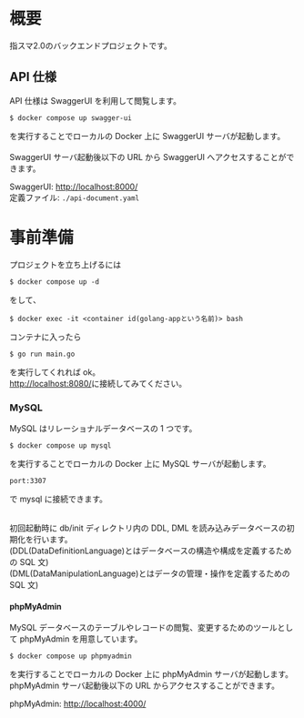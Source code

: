 # 概要

<p>
指スマ2.0のバックエンドプロジェクトです。
</p>

## API 仕様

API 仕様は SwaggerUI を利用して閲覧します。

```
$ docker compose up swagger-ui
```

を実行することでローカルの Docker 上に SwaggerUI サーバが起動します。<br>
<br>
SwaggerUI サーバ起動後以下の URL から SwaggerUI へアクセスすることができます。

SwaggerUI: <http://localhost:8000/> <br>
定義ファイル: `./api-document.yaml`<br>

# 事前準備

プロジェクトを立ち上げるには

```
$ docker compose up -d
```

をして、

```
$ docker exec -it <container id(golang-appという名前)> bash
```

コンテナに入ったら

```
$ go run main.go
```

を実行してくれれば ok。<br>
<http://localhost:8080/>に接続してみてください。

### MySQL

MySQL はリレーショナルデータベースの 1 つです。

```
$ docker compose up mysql
```

を実行することでローカルの Docker 上に MySQL サーバが起動します。<br>
```
port:3307
```
で mysql に接続できます。

<br>
初回起動時に db/init ディレクトリ内の DDL, DML を読み込みデータベースの初期化を行います。<br>
(DDL(DataDefinitionLanguage)とはデータベースの構造や構成を定義するための SQL 文)<br>
(DML(DataManipulationLanguage)とはデータの管理・操作を定義するための SQL 文)

#### phpMyAdmin

MySQL データベースのテーブルやレコードの閲覧、変更するためのツールとして phpMyAdmin を用意しています。

```
$ docker compose up phpmyadmin
```

を実行することでローカルの Docker 上に phpMyAdmin サーバが起動します。<br>
phpMyAdmin サーバ起動後以下の URL からアクセスすることができます。

phpMyAdmin: <http://localhost:4000/>
